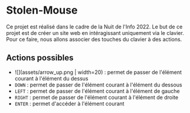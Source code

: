 # Stolen-Mouse

Ce projet est réalisé dans le cadre de la Nuit de l'Info 2022.
Le but de ce projet est de créer un site web en intéragissant uniquement via le clavier.
Pour ce faire, nous allons associer des touches du clavier à des actions.

## Actions possibles

- ![](assets/arrow_up.png | width=20) : permet de passer de l'élément courant à l'élément du dessus
- `DOWN` : permet de passer de l'élément courant à l'élément du dessous
- `LEFT` : permet de passer de l'élément courant à l'élément de gauche
- `RIGHT` : permet de passer de l'élément courant à l'élément de droite
- `ENTER` : permet d'accéder à l'élément courant
